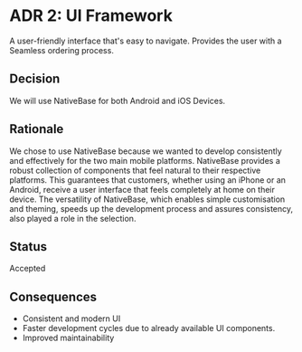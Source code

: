 # ADR 2: UI Framework
A user-friendly interface that's easy to navigate. Provides the user with a Seamless ordering process.

## Decision
We will use NativeBase for both Android and iOS Devices.

## Rationale
We chose to use NativeBase because we wanted to develop consistently and effectively for the two main mobile platforms. NativeBase provides a robust collection of components that feel natural to their respective platforms. This guarantees that customers, whether using an iPhone or an Android, receive a user interface that feels completely at home on their device. The versatility of NativeBase, which enables simple customisation and theming, speeds up the development process and assures consistency, also played a role in the selection.
## Status
Accepted

## Consequences
- Consistent and modern UI
- Faster development cycles due to already available UI components.
- Improved maintainability